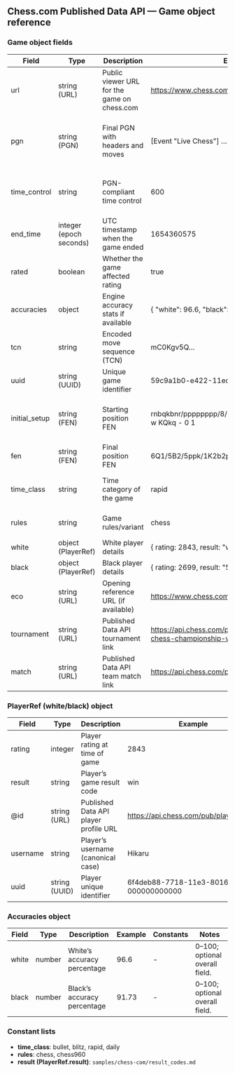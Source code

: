 ## Chess.com Published Data API — Game object reference

### Game object fields
| Field | Type | Description | Example | Constants | Notes |
|---|---|---|---|---|---|
| url | string (URL) | Public viewer URL for the game on chess.com | https://www.chess.com/game/live/48100136511 | - | Viewer link, not a Published Data API URL. |
| pgn | string (PGN) | Final PGN with headers and moves | [Event "Live Chess"] … | - | Includes headers like Event, Site, Date, TimeControl, ECO, Termination, Link; may include a Tournament link. |
| time_control | string | PGN-compliant time control | 600 | - | Either total seconds (e.g., 600) or base+increment (e.g., 180+2, 600+0). |
| end_time | integer (epoch seconds) | UTC timestamp when the game ended | 1654360575 | - | Unix epoch seconds. |
| rated | boolean | Whether the game affected rating | true | true, false | - |
| accuracies | object | Engine accuracy stats if available | { "white": 96.6, "black": 91.73 } | - | Optional; may be absent. Values are percentages 0–100. |
| tcn | string | Encoded move sequence (TCN) | mC0Kgv5Q… | - | Optional compact encoding used internally. |
| uuid | string (UUID) | Unique game identifier | 59c9a1b0-e422-11ec-85a4-78ac4409ff3c | - | Often present. |
| initial_setup | string (FEN) | Starting position FEN | rnbqkbnr/pppppppp/8/8/8/8/PPPPPPPP/RNBQKBNR w KQkq - 0 1 | - | For Chess960/variants, this differs from the standard initial FEN. |
| fen | string (FEN) | Final position FEN | 6Q1/5B2/5ppk/1K2b2p/3qP3/7P/2q3P1/1r6 w - - | - | Ending position of the game. |
| time_class | string | Time category of the game | rapid | bullet, blitz, rapid, daily | Derived from time control; daily = correspondence. |
| rules | string | Game rules/variant | chess | chess, chess960 | Most archives are chess or chess960. |
| white | object (PlayerRef) | White player details | { rating: 2843, result: "win", … } | - | See PlayerRef below. |
| black | object (PlayerRef) | Black player details | { rating: 2699, result: "50move", … } | - | See PlayerRef below. |
| eco | string (URL) | Opening reference URL (if available) | https://www.chess.com/openings/Reti-Opening... | - | Points to chess.com Opening Explorer; optional. |
| tournament | string (URL) | Published Data API tournament link | https://api.chess.com/pub/tournament/rapid-chess-championship-week-17-3178635 | - | Optional; present if part of a tournament. |
| match | string (URL) | Published Data API team match link | https://api.chess.com/pub/match/{id} | - | Optional; present for team matches. |

### PlayerRef (white/black) object
| Field | Type | Description | Example | Constants | Notes |
|---|---|---|---|---|---|
| rating | integer | Player rating at time of game | 2843 | - | Pool-specific rating (e.g., rapid/blitz/bullet). |
| result | string | Player’s game result code | win | See list below | Perspective of the given player. |
| @id | string (URL) | Published Data API player profile URL | https://api.chess.com/pub/player/hikaru | - | Use to fetch player profile. |
| username | string | Player’s username (canonical case) | Hikaru | - | Case-insensitive in URLs; responses show canonical casing. |
| uuid | string (UUID) | Player unique identifier | 6f4deb88-7718-11e3-8016-000000000000 | - | Stable member ID. |

### Accuracies object
| Field | Type | Description | Example | Constants | Notes |
|---|---|---|---|---|---|
| white | number | White’s accuracy percentage | 96.6 | - | 0–100; optional overall field. |
| black | number | Black’s accuracy percentage | 91.73 | - | 0–100; optional overall field. |

### Constant lists
- **time_class**: bullet, blitz, rapid, daily
- **rules**: chess, chess960
- **result (PlayerRef.result)**:
`samples/chess-com/result_codes.md`
